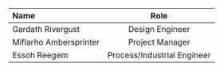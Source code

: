 | Name                   |       Role       |
| :--------------------- | :--------------: |
| Gardath Rivergust      | Design Engineer  |
| Miflarho Ambersprinter | Project Manager  |
| Essoh Reegem           | Process/Industrial Engineer |
